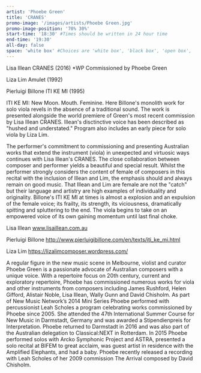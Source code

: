 ```yaml
---
artist: 'Phoebe Green'
title: 'CRANES'
promo-image: '/images/artists/Phoebe Green.jpg'
promo-image-position: '70% 30%'
start-time: '18:30' #Times should be written in 24 hour time
end-time: '19:30'
all-day: false
space: 'white box' #Choices are 'white box', 'black box', 'open box', 'grounds'
---
```

<!-- Description -->
Lisa Illean CRANES (2016) *WP
Commissioned by Phoebe Green

Liza Lim Amulet (1992)

Pierluigi Billone ITI KE MI (1995)

ITI KE MI: New Moon. Mouth. Feminine. Here Billone's monolith work for solo viola revels in the absence of a traditional sound. The work is presented alongside the world premiere of Green's most recent commission by Lisa Illean CRANES. Illean's disctinctive voice has been described as "hushed and understated." Program also includes an early piece for solo viola by Liza Lim.

The performer's commitment to commissioning and presenting Australian works that extend the instrument (viola) in unexpected and virtuosic ways continues with Lisa Illean's CRANES. The close collaboration between composer and performer yields a beautiful and special result. Whilst the performer strongly considers the content of female of composers in this recital with the inclusion of Illean and Lim, the emphasis should and always remain on good music. That Illean and Lim are female are not the "catch" but their language and artistry are high examples of individuality and originality. Billone's ITI KE MI at times is almost a explosion and an expulsion of the female voice; its frailty, its strength, its viciousness, dramatically spitting and spluttering to the end. The viola begins to take on an empowered voice of its own gaining momentum until last final choke.

Lisa Illean www.lisaillean.com.au

Pierluigi Billone http://www.pierluigibillone.com/en/texts/iti_ke_mi.html

Liza Lim https://lizalimcomposer.wordpress.com/
<!-- Bio -->
A regular figure in the new music scene in Melbourne, violist and curator Phoebe Green is a passionate advocate of Australian composers with a unique voice. With a repertoire focus on 20th century, current and exploratory repertoire, Phoebe has commissioned numerous works for viola and other instruments from composers including James Rushford, Helen Gifford, Alistair Noble, Lisa Illean, Wally Gunn and David Chisholm. As part of New Music Network’s 2014 Mini Series Phoebe performed with percussionist Leah Scholes a program celebrating works commissioned by Phoebe since 2005. She attended the 47th International Summer Course for New Music in Darmstadt, Germany and was awarded a Stipendienpreis for Interpretation. Phoebe returned to Darmstadt in 2016 and was also part of the Australian delegation to Classical:NEXT in Rotterdam. In 2015 Phoebe performed solos with Arcko Symphonic Project and ASTRA, presented a
solo recital at BIFEM to great acclaim, was guest artist in residence with the Amplified Elephants, and had a baby. Phoebe recently released a recording with Leah Scholes of her 2009 commission The Arrival composed by David Chisholm.
